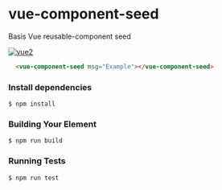 # vue-component-seed

Basis Vue reusable-component seed

[![vue2](https://img.shields.io/badge/vue-2.x-brightgreen.svg)](https://vuejs.org/)


```html
  <vue-component-seed msg="Example"></vue-component-seed>
```

### Install dependencies

```
$ npm install
```

### Building Your Element

```
$ npm run build
```

### Running Tests

```
$ npm run test
```
